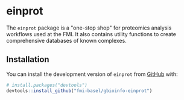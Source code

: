 
# einprot

<!-- badges: start -->
<!-- badges: end -->

The `einprot` package is a "one-stop shop" for proteomics analysis workflows 
used at the FMI. It also contains utility functions to create comprehensive 
databases of known complexes. 

## Installation

You can install the development version of `einprot` from 
[GitHub](https://github.com/fmi-basel/gbioinfo-einprot) with:

``` r
# install.packages("devtools")
devtools::install_github("fmi-basel/gbioinfo-einprot")
```

